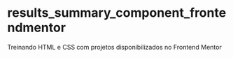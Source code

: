 # results_summary_component_frontendmentor
Treinando HTML e CSS com projetos disponibilizados no Frontend Mentor
